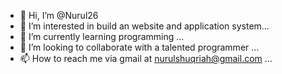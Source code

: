 - 👋 Hi, I’m @Nurul26
- 👀 I’m interested in build an website and application system...
- 🌱 I’m currently learning programming ...
- 💞️ I’m looking to collaborate with a talented programmer ...
- 📫 How to reach me via gmail at nurulshuqriah@gmail.com ...

<!---
Nurul26/Nurul26 is a ✨ special ✨ repository because its `README.md` (this file) appears on your GitHub profile.
You can click the Preview link to take a look at your changes.
--->
